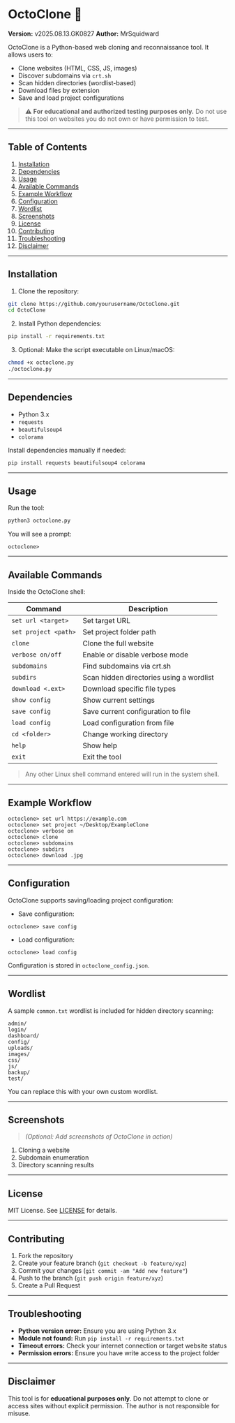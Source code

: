 # OctoClone 🐙

**Version:** v2025.08.13.GK0827
**Author:** MrSquidward

OctoClone is a Python-based web cloning and reconnaissance tool. It allows users to:

* Clone websites (HTML, CSS, JS, images)
* Discover subdomains via `crt.sh`
* Scan hidden directories (wordlist-based)
* Download files by extension
* Save and load project configurations

> ⚠️ **For educational and authorized testing purposes only.** Do not use this tool on websites you do not own or have permission to test.

---

## Table of Contents

1. [Installation](#installation)
2. [Dependencies](#dependencies)
3. [Usage](#usage)
4. [Available Commands](#available-commands)
5. [Example Workflow](#example-workflow)
6. [Configuration](#configuration)
7. [Wordlist](#wordlist)
8. [Screenshots](#screenshots)
9. [License](#license)
10. [Contributing](#contributing)
11. [Troubleshooting](#troubleshooting)
12. [Disclaimer](#disclaimer)

---

## Installation

1. Clone the repository:

```bash
git clone https://github.com/yourusername/OctoClone.git
cd OctoClone
```

2. Install Python dependencies:

```bash
pip install -r requirements.txt
```

3. Optional: Make the script executable on Linux/macOS:

```bash
chmod +x octoclone.py
./octoclone.py
```

---

## Dependencies

* Python 3.x
* `requests`
* `beautifulsoup4`
* `colorama`

Install dependencies manually if needed:

```bash
pip install requests beautifulsoup4 colorama
```

---

## Usage

Run the tool:

```bash
python3 octoclone.py
```

You will see a prompt:

```text
octoclone>
```

---


## Available Commands

Inside the OctoClone shell:

| Command              | Description                              |
| -------------------- | ---------------------------------------- |
| `set url <target>`   | Set target URL                           |
| `set project <path>` | Set project folder path                  |
| `clone`              | Clone the full website                   |
| `verbose on/off`     | Enable or disable verbose mode           |
| `subdomains`         | Find subdomains via crt.sh               |
| `subdirs`            | Scan hidden directories using a wordlist |
| `download <.ext>`    | Download specific file types             |
| `show config`        | Show current settings                    |
| `save config`        | Save current configuration to file       |
| `load config`        | Load configuration from file             |
| `cd <folder>`        | Change working directory                 |
| `help`               | Show help                                |
| `exit`               | Exit the tool                            |

> Any other Linux shell command entered will run in the system shell.

---

## Example Workflow

```text
octoclone> set url https://example.com
octoclone> set project ~/Desktop/ExampleClone
octoclone> verbose on
octoclone> clone
octoclone> subdomains
octoclone> subdirs
octoclone> download .jpg
```

---

## Configuration

OctoClone supports saving/loading project configuration:

* Save configuration:

```text
octoclone> save config
```

* Load configuration:

```text
octoclone> load config
```

Configuration is stored in `octoclone_config.json`.

---

## Wordlist

A sample `common.txt` wordlist is included for hidden directory scanning:

```
admin/
login/
dashboard/
config/
uploads/
images/
css/
js/
backup/
test/
```

You can replace this with your own custom wordlist.

---

## Screenshots

> *(Optional: Add screenshots of OctoClone in action)*

1. Cloning a website
2. Subdomain enumeration
3. Directory scanning results

---

## License

MIT License. See [LICENSE](LICENSE) for details.

---

## Contributing

1. Fork the repository
2. Create your feature branch (`git checkout -b feature/xyz`)
3. Commit your changes (`git commit -am "Add new feature"`)
4. Push to the branch (`git push origin feature/xyz`)
5. Create a Pull Request

---

## Troubleshooting

* **Python version error:** Ensure you are using Python 3.x
* **Module not found:** Run `pip install -r requirements.txt`
* **Timeout errors:** Check your internet connection or target website status
* **Permission errors:** Ensure you have write access to the project folder

---

## Disclaimer

This tool is for **educational purposes only**. Do not attempt to clone or access sites without explicit permission. The author is not responsible for misuse.
